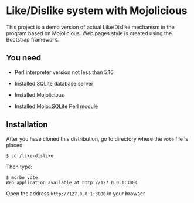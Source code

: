 # Like/Dislike system with Mojolicious
This project is a demo version of actual Like/Dislike mechanism in the program based on Mojolicious. Web pages style is created using the Bootstrap framework.

## You need

- Perl interpreter version not less than 5.16

- Installed SQLite database server
- Installed Mojolicious
- Installed Mojo::SQLite Perl module

## Installation
After you have cloned this distribution, go to directory where the `vote` file is placed:

```
$ cd /like-dislike
```
Then type:
```
$ morbo vote
Web application available at http://127.0.0.1:3000
```
Open the address `http://127.0.0.1:3000` in your browser
